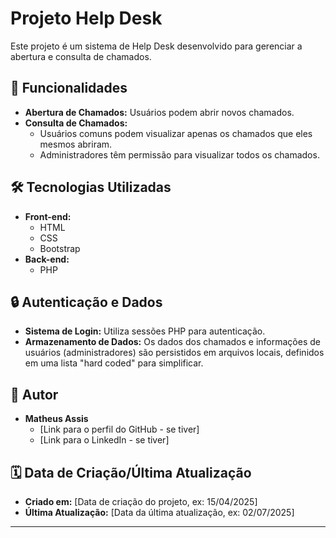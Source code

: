 # Projeto Help Desk

Este projeto é um sistema de Help Desk desenvolvido para gerenciar a abertura e consulta de chamados.

## 🚀 Funcionalidades

* **Abertura de Chamados:** Usuários podem abrir novos chamados.
* **Consulta de Chamados:**
    * Usuários comuns podem visualizar apenas os chamados que eles mesmos abriram.
    * Administradores têm permissão para visualizar todos os chamados.

## 🛠️ Tecnologias Utilizadas

* **Front-end:**
    * HTML
    * CSS
    * Bootstrap
* **Back-end:**
    * PHP

## 🔒 Autenticação e Dados

* **Sistema de Login:** Utiliza sessões PHP para autenticação.
* **Armazenamento de Dados:** Os dados dos chamados e informações de usuários (administradores) são persistidos em arquivos locais, definidos em uma lista "hard coded" para simplificar.

## 👤 Autor

* **Matheus Assis**
    * [Link para o perfil do GitHub - se tiver]
    * [Link para o LinkedIn - se tiver]

## 🗓️ Data de Criação/Última Atualização

* **Criado em:** [Data de criação do projeto, ex: 15/04/2025]
* **Última Atualização:** [Data da última atualização, ex: 02/07/2025]

---
